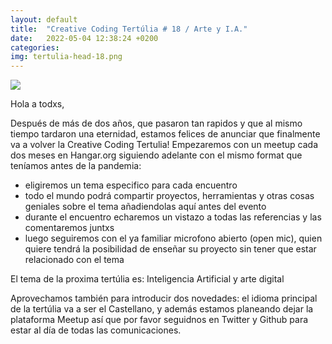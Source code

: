 ```yaml
---
layout: default
title:  "Creative Coding Tertúlia # 18 / Arte y I.A."
date:   2022-05-04 12:38:24 +0200
categories:
img: tertulia-head-18.png
---
```


<!--# Creative Coding Tertúlia # 18 
# Arte y I.A. -->

![](/Creative-Coding-Barcelona/assets/img/normal/tertulia-head-18.png)

Hola a todxs,

Después de más de dos años, que pasaron tan rapidos y que al mismo tiempo tardaron una eternidad, estamos felices de anunciar que finalmente va a volver la Creative Coding Tertulia! Empezaremos con un meetup cada dos meses en Hangar.org siguiendo adelante con el mismo format que teníamos antes de la pandemia:
- eligiremos un tema especifico para cada encuentro
- todo el mundo podrá compartir proyectos, herramientas y otras cosas geniales sobre el tema añadiendolas aquí antes del evento
- durante el encuentro echaremos un vistazo a todas las referencias y las comentaremos juntxs
- luego seguiremos con el ya familiar microfono abierto (open mic), quien quiere tendrá la posibilidad de enseñar su proyecto sin tener que estar relacionado con el tema

El tema de la proxima tertúlia es: Inteligencia Artificial y arte digital

Aprovechamos también para introducir dos novedades: el idioma principal de la tertúlia va a ser el Castellano, y además estamos planeando dejar la plataforma Meetup así que por favor seguidnos en Twitter y Github para estar al día de todas las comunicaciones.